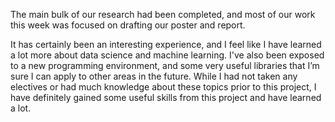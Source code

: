 The main bulk of our research had been completed, and most of our work this week was focused on drafting our poster and report. 

It has certainly been an interesting experience, and I feel like I have learned a lot more about data science and machine learning. I've also been exposed to a new programming environment, and some very useful libraries that I’m sure I can apply to other areas in the future. 
While I had not taken any electives or had much knowledge about these topics prior to this project, I have definitely gained some useful skills from this project and have learned a lot.
